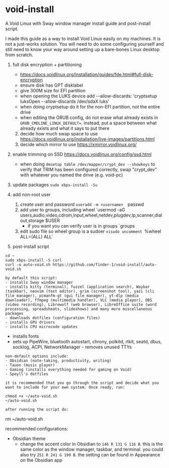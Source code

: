 # void-install
A Void Linux with Sway window manager install guide and post-install script.


I made this guide as a way to install Void Linux easily on my machines. It is not a just-works solution. You will need to do some configuring yourself and still need to know your way around setting up a bare-bones Linux desktop from scratch.



1. full disk encryption + partitioning 
    - https://docs.voidlinux.org/installation/guides/fde.html#full-disk-encryption
    - ensure disk has GPT disklabel
    - give 300M size for EFI partition
    - when opening the LUKS device add --allow-discards: 'cryptsetup luksOpen --allow-discards /dev/sdaX luks'
    - when doing cryptsetup do it for the non-EFI partition, not the entire drive
    - when editing the GRUB config, do not erase what already exists in `GRUB_CMDLINE_LINUX_DEFAULT=`. instead, put a space between what already exists and what it says to put there
    2. decide how much swap space to use
        https://docs.voidlinux.org/installation/live-images/partitions.html
    3. decide which mirror to use
        https://xmirror.voidlinux.org/

2. enable trimming on SSD
    https://docs.voidlinux.org/config/ssd.html
    - when doing `dmsetup table /dev/mapper/crypt_dev --showkeys` to verify that TRIM has been configured correctly, swap "crypt_dev" with whatever you named the drive (e.g. void-pc)

3. update packages
`sudo xbps-install -Su`

4. add non-root user
    1. create user and password
        `useradd -m <username> 
        `passwd <username>
    2. add user to groups, including wheel
        `usermod -aG users,audio,video,cdrom,input,wheel,netdev,plugdev,lp,scanner,dialout,storage $USER
		- if you want you can verify user is in groups
	        `groups <username>
    3. edit sudo file so wheel group is a sudoer
        `visudo
        uncomment `%wheel ALL=(ALL) ALL`


5. post-install script
```
cd ~
sudo xbps-install -S curl
curl -o auto-void.sh https://github.com/finder-1/void-install/auto-void.sh
```
	by default this script:
	- installs Sway window manager
	- installs kitty (terminal), fuzzel (application search), Waybar (taskbar), neovim (text editor), grim (screenshot tool), yazi (cli file manager), pcmanfm-qt (gui file manager), yt-dlp (media downloader), ffmpeg (multimedia handler), VLC (media player), OBS (video recording), Librewolf (web browser), LibreOffice suite (word processing, spreadsheats, slideshows) and many more miscellaneous packages 
	- downloads dotfiles (configuration files)
	- installs GPU drivers
	- installs CPU microcode updates
   - installs fonts
   - sets up PipeWire, bluetooth autostart, chrony, polkitd, rtkit, seatd, dbus, socklog, ACPI, NetworkManager
	- removes unused TTYs
   
	non-default options include:
	- Obsidian (note-taking, productivity, writing)
	- Tauon (music player)
	- Gaming (installs everything needed for gaming on Void)
	- Speyll's dotfiles

	it is recommended that you go through the script and decide what you want to include for your own system. Once ready, run: 
```
chmod +x ~/auto-void.sh
~/auto-void.sh

```
	after running the script do:
rm ~/auto-void.sh


recommended configurations:
- Obsidian theme
	- change the accent color in Obsidian to `146 R 131 G 116 B`. this is the same color as the window manager, taskbar, and terminal. you could also try `251 R 241 G 199 B`. the setting can be found in Appearance on the Obsidian app
